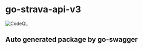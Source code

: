 # go-strava-api-v3

![CodeQL](https://github.com/widmnd/go-strava-api-v3/workflows/CodeQL/badge.svg)

## Auto generated package by go-swagger
